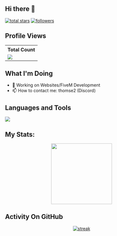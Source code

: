 ## Hi there 👋

<a href="https://github.com/TH0MSE2?tab=repositories&sort=stargazers">
   <img alt="total stars" title="Total stars on GitHub" src="https://custom-icon-badges.demolab.com/github/stars/TH0MSE2?color=B8B92B&style=for-the-badge&labelColor=959532&logo=star"/></a>
   <a href="https://github.com/TH0MSE2"><img alt="followers" title="Follow me on Github" src="https://img.shields.io/github/followers/TH0MSE2?color=236ad3&style=for-the-badge&logo=github&label=Follow"/></a>
 </p>
 
## Profile Views


  <table>
    <tr>
      <!-- <th>Profile Views</th> -->
      <th>Total Count</th>
    </tr>
    <tr>
      <!-- <td>
        <div align="center">
          <a href="https://github.com/TH0MSE2"><img src="https://github.com/TH0MSE2.png" alt="@TH0MSE2" width="52" /></a>
          <br />
          <a align="center" href="https://github.com/TH0MSE2"><b>TH0MSE2</b></a>
        </b>
      </td> -->
      <!-- Profile Views -->
      <td>
         <a href="https://github.com/TH0MSE2"> <img src="https://komarev.com/ghpvc/?username=TH0MSE2&style=for-the-badge&color=brightgreen"> </a>
      </td>
    </tr>
  </table>

## What I'm Doing

- 🔭 Working on Websites/FiveM Development
- 📫 How to contact me: thomse2 (Discord)

## Languages and Tools

<p align="left"> <a href="https://github.com/TH0MSE2"><img src="https://skillicons.dev/icons?i=cs,cpp,lua,mysql,html,css,js,nodejs,nextjs,vscode,github,git,photoshop,premiere,aftereffects"> </a> </p>

## My Stats:
<p align="center">
<img height="200px" src="https://github-readme-stats.vercel.app/api?username=TH0MSE2&hide_border=true&show_icons=true&count_private=true&theme=gruvbox&bg_color=151515">
</p>

## Activity On GitHub

<p align="center">
  <a href="https://github.com/TH0MSE2">      
<img title="stats" alt="streak" src="https://github-readme-streak-stats.herokuapp.com/?user=TH0MSE2&theme=dark&hide_border=true&stroke=f53b3b"/>
</a> 
</p>